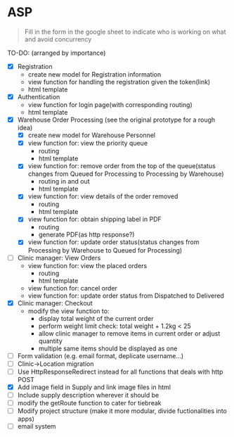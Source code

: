 # ASP
>Fill in the form in the google sheet to indicate who is working on what and avoid concurrency

TO-DO: (arranged by importance)
- [x] Registration
  - create new model for Registration information
  - view function for handling the registration given the token(link)
  - html template
- [x] Authentication
  - view function for login page(with corresponding routing)
  - html template
- [x] Warehouse Order Processing (see the original prototype for a rough idea)
  - [x] create new model for Warehouse Personnel
  - [x] view function for: view the priority queue
    - routing
    - html template
  - [x] view function for: remove order from the top of the queue(status changes from Queued for Processing to Processing by Warehouse)
    - routing in and out
    - html template
  - [x] view function for: view details of the order removed
    - routing
    - html template
  - [x] view function for: obtain shipping label in PDF
    - routing
    - generate PDF(as http response?)
  - [x] view function for: update order status(status changes from Processing by Warehouse to Queued for Processing)
- [ ] Clinic manager: View Orders
  - view function for: view the placed orders
    - routing
    - html template
  - view function for: cancel order
  - view function for: update order status from Dispatched to Delivered
- [x] Clinic manager: Checkout
  - modify the view function to:
    - display total weight of the current order
    - perform weight limit check: total weight + 1.2kg < 25
    - allow clinic manager to remove items in current order or adjust quantity
    - multiple same items should be displayed as one
- [ ] Form validation (e.g. email format, deplicate username...)
- [ ] Clinic->Location migration
- [ ] Use HttpResponseRedirect instead for all functions that deals with http POST
- [x] Add image field in Supply and link image files in html
- [ ] Include supply description wherever it should be
- [ ] modify the getRoute function to cater for tiebreak
- [ ] Modify project structure (make it more modular, divide fuctionalities into apps)
- [ ] email system
